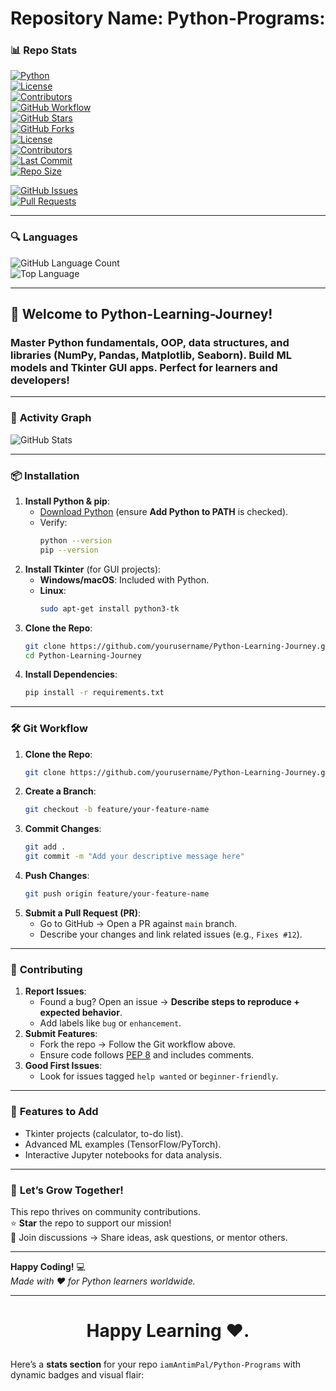 # **Repository Name: Python-Programs:** 


### 📊 **Repo Stats**  

 
[![Python](https://img.shields.io/badge/Python-3.8+-blue?logo=python)](https://www.python.org/)  
[![License](https://img.shields.io/badge/License-MIT-green)](LICENSE)  
[![Contributors](https://img.shields.io/badge/Contributors-Welcome-yellow)](CONTRIBUTING.md)  
[![GitHub Workflow](https://img.shields.io/badge/Git-Commit,Pull_Request-purple?logo=github)](https://github.com/iamAntimPal/Python-Programs)  
[![GitHub Stars](https://img.shields.io/github/stars/iamAntimPal/Python-Programs?style=social)](https://github.com/iamAntimPal/Python-Programs)  
[![GitHub Forks](https://img.shields.io/github/forks/iamAntimPal/Python-Programs?style=social)](https://github.com/iamAntimPal/Python-Programs)  
[![License](https://img.shields.io/github/license/iamAntimPal/Python-Programs?color=green)](https://github.com/iamAntimPal/Python-Programs/blob/main/LICENSE)  
[![Contributors](https://img.shields.io/github/contributors/iamAntimPal/Python-Programs)](https://github.com/iamAntimPal/Python-Programs/graphs/contributors)  
[![Last Commit](https://img.shields.io/github/last-commit/iamAntimPal/Python-Programs?color=orange)](https://github.com/iamAntimPal/Python-Programs/commits/main)  
[![Repo Size](https://img.shields.io/github/repo-size/iamAntimPal/Python-Programs?color=yellow)](https://github.com/iamAntimPal/Python-Programs)  

[![GitHub Issues](https://img.shields.io/github/issues/iamAntimPal/Python-Programs?color=red)](https://github.com/iamAntimPal/Python-Programs/issues)  
[![Pull Requests](https://img.shields.io/github/issues-pr/iamAntimPal/Python-Programs?color=blueviolet)](https://github.com/iamAntimPal/Python-Programs/pulls)  


---

### 🔍 **Languages**  
![GitHub Language Count](https://img.shields.io/github/languages/count/iamAntimPal/Python-Programs)  
![Top Language](https://img.shields.io/github/languages/top/iamAntimPal/Python-Programs?color=blue)  

---

## 🚀 **Welcome to Python-Learning-Journey!**

### Master **Python fundamentals**, **OOP**, **data structures**, and **libraries** (NumPy, Pandas, Matplotlib, Seaborn). Build **ML models** and **Tkinter GUI apps**. Perfect for learners and developers!  
---
### 🚀 **Activity Graph**  
![GitHub Stats](https://github-readme-stats.vercel.app/api?username=iamAntimPal&repo=Python-Programs&show_icons=true&theme=radical)  

---

### 📦 **Installation**  
1. **Install Python & pip**:  
   - [Download Python](https://www.python.org/downloads/) (ensure **Add Python to PATH** is checked).  
   - Verify:  
     ```bash  
     python --version  
     pip --version  
     ```  
2. **Install Tkinter** (for GUI projects):  
   - **Windows/macOS**: Included with Python.  
   - **Linux**:  
     ```bash  
     sudo apt-get install python3-tk  
     ```  
3. **Clone the Repo**:  
   ```bash  
   git clone https://github.com/yourusername/Python-Learning-Journey.git  
   cd Python-Learning-Journey  
   ```  
4. **Install Dependencies**:  
   ```bash  
   pip install -r requirements.txt  
   ```  

---

### 🛠️ **Git Workflow**  
1. **Clone the Repo**:  
   ```bash  
   git clone https://github.com/yourusername/Python-Learning-Journey.git  
   ```  
2. **Create a Branch**:  
   ```bash  
   git checkout -b feature/your-feature-name  
   ```  
3. **Commit Changes**:  
   ```bash  
   git add .  
   git commit -m "Add your descriptive message here"  
   ```  
4. **Push Changes**:  
   ```bash  
   git push origin feature/your-feature-name  
   ```  
5. **Submit a Pull Request (PR)**:  
   - Go to GitHub → Open a PR against `main` branch.  
   - Describe your changes and link related issues (e.g., `Fixes #12`).  

---

### 🤝 **Contributing**  
1. **Report Issues**:  
   - Found a bug? Open an issue → **Describe steps to reproduce + expected behavior**.  
   - Add labels like `bug` or `enhancement`.  
2. **Submit Features**:  
   - Fork the repo → Follow the Git workflow above.  
   - Ensure code follows [PEP 8](https://pep8.org/) and includes comments.  
3. **Good First Issues**:  
   - Look for issues tagged `help wanted` or `beginner-friendly`.  

---

### 🌟 **Features to Add**  
- Tkinter projects (calculator, to-do list).  
- Advanced ML examples (TensorFlow/PyTorch).  
- Interactive Jupyter notebooks for data analysis.  

---

### 🌱 **Let’s Grow Together!**  
This repo thrives on community contributions.  
⭐ **Star** the repo to support our mission!  
💬 Join discussions → Share ideas, ask questions, or mentor others.  

---

**Happy Coding!** 💻  
*Made with ❤️ for Python learners worldwide.*  



---  
# <p align="center">Happy Learning ❤️.</p>



<!-- Now for watching and trying for repo -->

Here’s a **stats section** for your repo `iamAntimPal/Python-Programs` with dynamic badges and visual flair:

